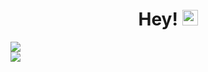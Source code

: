 <div align="center">
   <h1>Hey! <img src="https://media.giphy.com/media/hvRJCLFzcasrR4ia7z/giphy.gif" width="25px"></h1>
</div>

<img align="center" src="https://github-readme-stats.vercel.app/api?username=mluizaa00&count_private=true&show_icons=true&hide_title=true&hide=stars" />


<br>

<div align="left">
   <img src="https://github-profile-trophy.vercel.app/?username=mluizaa00&theme=flat&no-frame=true&margin-w=25" />
</div>

